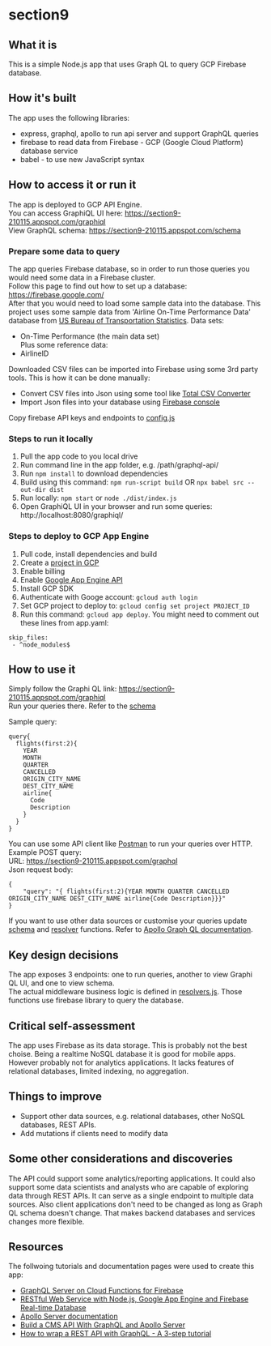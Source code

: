 # section9

## What it is
This is a simple Node.js app that uses Graph QL to query GCP Firebase database.  

## How it's built
The app uses the following libraries:  
- express, graphql, apollo to run api server and support GraphQL queries
- firebase to read data from Firebase - GCP (Google Cloud Platform) database service
- babel - to use new JavaScript syntax

## How to access it or run it
The app is deployed to GCP API Engine.  
You can access GraphiQL UI here: https://section9-210115.appspot.com/graphiql  
View GraphQL schema: https://section9-210115.appspot.com/schema

### Prepare some data to query
The app queries Firebase database, so in order to run those queries you would need some data in a Firebase cluster.  
Follow this page to find out how to set up a database: https://firebase.google.com/  
After that you would need to load some sample data into the database. This project uses some sample data from 'Airline On-Time Performance Data' database from [US Bureau of Transportation Statistics](https://www.transtats.bts.gov/Tables.asp?DB_ID=120). Data sets:  
- On-Time Performance (the main data set)  
Plus some reference data:
- AirlineID

Downloaded CSV files can be imported into Firebase using some 3rd party tools. This is how it can be done manually:  
- Convert CSV files into Json using some tool like [Total CSV Converter](https://www.coolutils.com/TotalCSVConverter)
- Import Json files into your database using [Firebase console](https://support.google.com/firebase/answer/6386780?hl=en)

Copy firebase API keys and endpoints to [config.js](graphql-api/src/config.js)  


### Steps to run it locally
1. Pull the app code to you local drive
2. Run command line in the app folder, e.g. /path/graphql-api/
3. Run `npm install` to download dependencies
4. Build using this command: `npm run-script build` OR `npx babel src --out-dir dist`
5. Run locally: `npm start` or `node ./dist/index.js`
6. Open GraphiQL UI in your browser and run some queries: http://localhost:8080/graphiql/

### Steps to deploy to GCP App Engine
1. Pull code, install dependencies and build
2. Create a [project in GCP](https://cloud.google.com/resource-manager/docs/creating-managing-projects)
3. Enable billing
4. Enable [Google App Engine API](https://support.google.com/cloud/answer/6158841?hl=en)
5. Install GCP SDK
6. Authenticate with Googe account: `gcloud auth login`
7. Set GCP project to deploy to: `gcloud config set project PROJECT_ID`
8. Run this command: `gcloud app deploy`. You might need to comment out these lines from app.yaml:
```
skip_files:
 - ^node_modules$
```


## How to use it
Simply follow the Graphi QL link: https://section9-210115.appspot.com/graphiql  
Run your queries there. Refer to the [schema](https://section9-210115.appspot.com/schema)
  
Sample query:  
```
query{
  flights(first:2){
    YEAR
    MONTH
    QUARTER
    CANCELLED
    ORIGIN_CITY_NAME
    DEST_CITY_NAME
    airline{
      Code
      Description
    }
  }
}
```

You can use some API client like [Postman](https://www.getpostman.com/) to run your queries over HTTP. Example POST query:  
URL: https://section9-210115.appspot.com/graphql  
Json request body:
```
{
	"query": "{ flights(first:2){YEAR MONTH QUARTER CANCELLED ORIGIN_CITY_NAME DEST_CITY_NAME airline{Code Description}}}"
}
```  

If you want to use other data sources or customise your queries update [schema](/graphql-api/src/data/schema.js) and [resolver](/graphql-api/src/data/resolvers.js) functions. Refer to [Apollo Graph QL documentation](https://www.apollographql.com/docs/graphql-tools/generate-schema.html).  

## Key design decisions
The app exposes 3 endpoints: one to run queries, another to view Graphi QL UI, and one to view schema.  
The actual middleware business logic is defined in [resolvers.js](/graphql-api/src/data/resolvers.js). Those functions use firebase library to query the database.

## Critical self-assessment
The app uses Firebase as its data storage. This is probably not the best choise. Being a realtime NoSQL database it is good for mobile apps. However probably not for analytics applications. It lacks features of relational databases, limited indexing, no aggregation.

## Things to improve
- Support other data sources, e.g. relational databases, other NoSQL databases, REST APIs.
- Add mutations if clients need to modify data

## Some other considerations and discoveries
The API could support some analytics/reporting applications. It could also support some data scientists and analysts who are capable of exploring data through REST APIs. It can serve as a single endpoint to multiple data sources. Also client applications don't need to be changed as long as Graph QL schema doesn't change. That makes backend databases and services changes more flexible.

## Resources
The follwoing tutorials and documentation pages were used to create this app:
- [GraphQL Server on Cloud Functions for Firebase](https://codeburst.io/graphql-server-on-cloud-functions-for-firebase-ae97441399c0)
- [RESTful Web Service with Node.js, Google App Engine and Firebase Real-time Database](https://medium.com/@csgsajeewa/restful-web-service-with-node-js-google-app-engine-and-firebase-48910b0b16a7)
- [Apollo Server documentation](https://www.apollographql.com/docs/apollo-server/)
- [Build a CMS API With GraphQL and Apollo Server](https://blog.manifold.co/build-a-cms-api-with-graphql-and-apollo-server-ae6a5d5c7fb3)
- [How to wrap a REST API with GraphQL - A 3-step tutorial](https://www.prisma.io/blog/how-to-wrap-a-rest-api-with-graphql-8bf3fb17547d/)